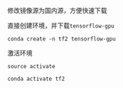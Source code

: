 修改镜像源为国内源，方便快速下载

直接创建环境，并下载`tensorflow-gpu`
```Shell
conda create -n tf2 tensorflow-gpu
```

激活环境

```Shell
source activate

conda activate tf2
```
